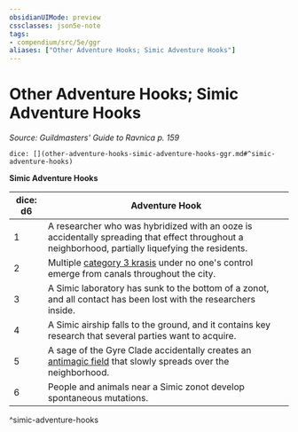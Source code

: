 ```yaml
---
obsidianUIMode: preview
cssclasses: json5e-note
tags:
- compendium/src/5e/ggr
aliases: ["Other Adventure Hooks; Simic Adventure Hooks"]
---
```

# Other Adventure Hooks; Simic Adventure Hooks
*Source: Guildmasters' Guide to Ravnica p. 159* 

`dice: [](other-adventure-hooks-simic-adventure-hooks-ggr.md#^simic-adventure-hooks)`

**Simic Adventure Hooks**

| dice: d6 | Adventure Hook |
|----------|----------------|
| 1 | A researcher who was hybridized with an ooze is accidentally spreading that effect throughout a neighborhood, partially liquefying the residents. |
| 2 | Multiple [category 3 krasis](/compendium/bestiary/monstrosity/category-3-krasis-ggr.md) under no one's control emerge from canals throughout the city. |
| 3 | A Simic laboratory has sunk to the bottom of a zonot, and all contact has been lost with the researchers inside. |
| 4 | A Simic airship falls to the ground, and it contains key research that several parties want to acquire. |
| 5 | A sage of the Gyre Clade accidentally creates an [antimagic field](/compendium/spells/antimagic-field.md) that slowly spreads over the neighborhood. |
| 6 | People and animals near a Simic zonot develop spontaneous mutations. |
^simic-adventure-hooks